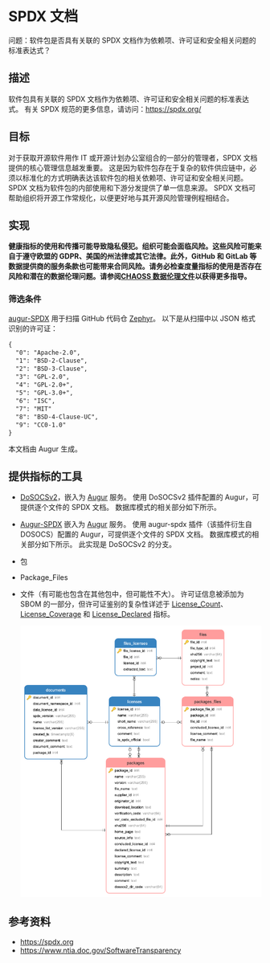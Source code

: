 # SPDX 文档

问题：软件包是否具有关联的 SPDX 文档作为依赖项、许可证和安全相关问题的标准表达式？

## 描述
软件包具有关联的 SPDX 文档作为依赖项、许可证和安全相关问题的标准表达式。 有关 SPDX 规范的更多信息，请访问：https://spdx.org/

## 目标
对于获取开源软件用作 IT 或开源计划办公室组合的一部分的管理者，SPDX 文档提供的核心管理信息越发重要。  这是因为软件包存在于复杂的软件供应链中，必须以标准化的方式明确表达该软件包的相关依赖项、许可证和安全相关问题。 SPDX 文档为软件包的内部使用和下游分发提供了单一信息来源。 SPDX 文档可帮助组织将开源工作常规化，以便更好地与其开源风险管理例程相结合。

## 实现

__健康指标的使用和传播可能导致隐私侵犯。组织可能会面临风险。这些风险可能来自于遵守欧盟的 GDPR、美国的州法律或其它法律。此外，GitHub 和 GitLab 等数据提供商的服务条款也可能带来合同风险。请务必检查度量指标的使用是否存在风险和潜在的数据伦理问题。请参阅[CHAOSS 数据伦理文件](https://github.com/chaoss/metrics/tree/main/resources)以获得更多指导。__

### 筛选条件

[augur-SPDX](https://github.com/chaoss/augur-spdx) 用于扫描 GitHub 代码仓 [Zephyr](https://github.com/zephyrproject-rtos/zephyr)。 以下是从扫描中以 JSON 格式识别的许可证：
```
{
  "0": "Apache-2.0",
  "1": "BSD-2-Clause",
  "2": "BSD-3-Clause",
  "3": "GPL-2.0",
  "4": "GPL-2.0+",
  "5": "GPL-3.0+",
  "6": "ISC",
  "7": "MIT"
  "8": "BSD-4-Clause-UC",
  "9": "CC0-1.0"
}
```
本文档由 Augur 生成。

## 提供指标的工具

* [DoSOCSv2](https://github.com/DoSOCSv2/DoSOCSv2)，嵌入为 [Augur](https://github.com/chaoss/augur) 服务。 使用 DoSOCSv2 插件配置的 Augur，可提供逐个文件的 SPDX 文档。  数据库模式的相关部分如下所示。
* [Augur-SPDX](https://github.com/chaoss/augur-spdx) 嵌入为 [Augur](https://github.com/chaoss/augur) 服务。 使用 augur-spdx 插件（该插件衍生自 DOSOCS）配置的 Augur，可提供逐个文件的 SPDX 文档。  数据库模式的相关部分如下所示。 此实现是 DoSOCSv2 的分支。

* 包
* Package_Files
* 文件（有可能也包含在其他包中，但可能性不大）。 许可证信息被添加为 SBOM 的一部分，但许可证鉴别的复杂性详述于 [License_Count](https://github.com/chaoss/wg-risk/blob/master/metrics/License_Count.md)、[License_Coverage](https://github.com/chaoss/wg-risk/blob/master/metrics/License_Coverage.md) 和 [License_Declared](https://github.com/chaoss/wg-risk/blob/master/metrics/License_Declared.md) 指标。 

  ![SBOM](images/spdx-document_sbom.png)


## 参考资料
* https://spdx.org
* https://www.ntia.doc.gov/SoftwareTransparency  


